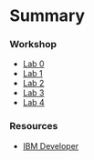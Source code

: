 # Summary

<!-- Rules of SUMMARY.md are here: https://docs.gitbook.com/integrations/github/content-configuration#summary -->
<!-- All headings MUST be THREE hashmarks (###) -->
<!-- Indented bullets (4 spaces) will make the first line be a section -->

### Workshop

* [Lab 0](Lab0/README.md)
* [Lab 1](Lab1/README.md)
* [Lab 2](Lab2/README.md)
* [Lab 3](Lab3/README.md)
* [Lab 4](Lab4/README.md)

### Resources

* [IBM Developer](https://developer.ibm.com)
